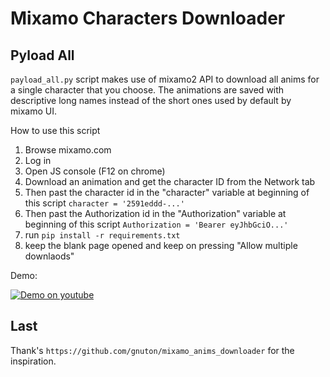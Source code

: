 # Mixamo Characters Downloader

## Pyload All

`payload_all.py` script makes use of mixamo2 API to download all anims for a single character that you choose.
The animations are saved with descriptive long names instead of the short ones used by default by mixamo UI.

How to use this script

1. Browse mixamo.com
2. Log in
3. Open JS console (F12 on chrome)
4. Download an animation and get the character ID from the Network tab
5. Then past the character id in the "character" variable at beginning of this script `character = '2591eddd-...'`
6. Then past the Authorization id in the "Authorization" variable at beginning of this script `Authorization = 'Bearer eyJhbGciO...'`
7. run `pip install -r requirements.txt`
8. keep the blank page opened and keep on pressing "Allow multiple downlaods"

Demo:

[![Demo on youtube](https://img.youtube.com/vi/EuAjnKAehGI/0.jpg)](https://www.youtube.com/watch?v=EuAjnKAehGI)

## Last

Thank's `https://github.com/gnuton/mixamo_anims_downloader` for the inspiration.